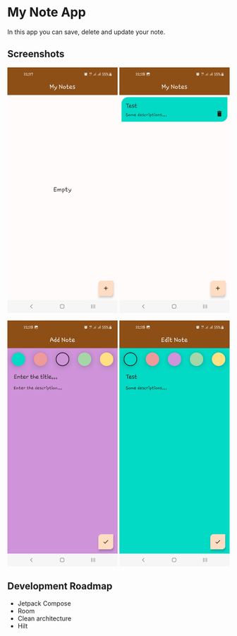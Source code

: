 # My Note App

In this app you can save, delete and update your note.

## Screenshots

<p align = "center">
    <img src="screenshots/home.jpg" width="250" alt="empty home">
    <img src="screenshots/homeWithItem.jpg" width="250" alt="home with item">
</p>
<p align = "center">
    <img src="screenshots/add.jpg" width="250" alt="add note">
    <img src="screenshots/edit.jpg" width="250" alt="update note">
</p>

## Development Roadmap

- Jetpack Compose
- Room
- Clean architecture
- Hilt
